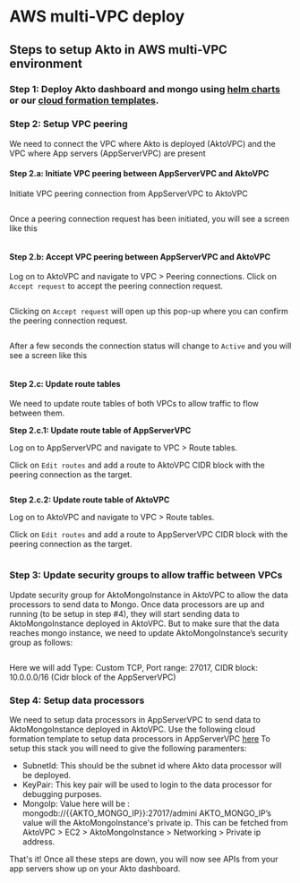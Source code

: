 # AWS multi-VPC deploy

## Steps to setup Akto in AWS multi-VPC environment

### Step 1: Deploy Akto dashboard and mongo using [helm charts](../helm-deploy.md) or our [cloud formation templates](./).

### Step 2: Setup VPC peering

We need to connect the VPC where Akto is deployed (AktoVPC) and the VPC where App servers (AppServerVPC) are present

#### Step 2.a: Initiate VPC peering between AppServerVPC and AktoVPC

Initiate VPC peering connection from AppServerVPC to AktoVPC

<figure><img src="../../../.gitbook/assets/Create peering connection.png" alt=""><figcaption></figcaption></figure>

Once a peering connection request has been initiated, you will see a screen like this

<figure><img src="../../../.gitbook/assets/VPC Peering connection successful.png" alt=""><figcaption></figcaption></figure>

#### Step 2.b: Accept VPC peering between AppServerVPC and AktoVPC

Log on to AktoVPC and navigate to VPC > Peering connections. Click on `Accept request` to accept the peering connection request.

<figure><img src="../../../.gitbook/assets/VPC Peering connection accept 1.png" alt=""><figcaption></figcaption></figure>

Clicking on `Accept request` will open up this pop-up where you can confirm the peering connection request.

<figure><img src="../../../.gitbook/assets/VPC Peering connection accept 2.png" alt=""><figcaption></figcaption></figure>

After a few seconds the connection status will change to `Active` and you will see a screen like this

<figure><img src="../../../.gitbook/assets/VPC peering connections final page.png" alt=""><figcaption></figcaption></figure>

#### Step 2.c: Update route tables

We need to update route tables of both VPCs to allow traffic to flow between them.

**Step 2.c.1: Update route table of AppServerVPC**

Log on to AppServerVPC and navigate to VPC > Route tables.

Click on `Edit routes` and add a route to AktoVPC CIDR block with the peering connection as the target.

<figure><img src="../../../.gitbook/assets/Update RT 2.png" alt=""><figcaption></figcaption></figure>

**Step 2.c.2: Update route table of AktoVPC**

Log on to AktoVPC and navigate to VPC > Route tables.

Click on `Edit routes` and add a route to AppServerVPC CIDR block with the peering connection as the target.

<figure><img src="../../../.gitbook/assets/Update RT 1.png" alt=""><figcaption></figcaption></figure>

### Step 3: Update security groups to allow traffic between VPCs

Update security group for AktoMongoInstance in AktoVPC to allow the data processors to send data to Mongo. Once data processors are up and running (to be setup in step #4), they will start sending data to AktoMongoInstance deployed in AktoVPC. But to make sure that the data reaches mongo instance, we need to update AktoMongoInstance’s security group as follows:

<figure><img src="../../../.gitbook/assets/Update SG.png" alt=""><figcaption></figcaption></figure>

Here we will add Type: Custom TCP, Port range: 27017, CIDR block: 10.0.0.0/16 (Cidr block of the AppServerVPC)

### Step 4: Setup data processors

We need to setup data processors in AppServerVPC to send data to AktoMongoInstance deployed in AktoVPC. Use the following cloud formation template to setup data processors in AppServerVPC [here](https://akto-setup.s3.amazonaws.com/templates/data\_processing\_stack.yml) To setup this stack you will need to give the following paramenters:

* SubnetId: This should be the subnet id where Akto data processor will be deployed.
* KeyPair: This key pair will be used to login to the data processor for debugging purposes.
* MongoIp: Value here will be : mongodb://\{{AKTO\_MONGO\_IP\}}:27017/admini AKTO\_MONGO\_IP’s value will the AktoMongoInstance's private ip. This can be fetched from AktoVPC > EC2 > AktoMongoInstance > Networking > Private ip address.

That's it! Once all these steps are down, you will now see APIs from your app servers show up on your Akto dashboard.
